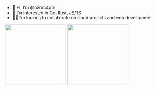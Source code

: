 - 👋 Hi, I’m @n3rdc4ptn
- 👀 I’m interested in Go, Rust, JS/TS
- 👯‍♀️ I’m looking to collaborate on cloud projects and web development
<!-- - 📫 You can reach me  @n3rdc4ptn and on LinkedIn -->

<span>
<img height=200 align="center" src="https://github-readme-stats.vercel.app/api?username=n3rdc4ptn&hide_rank=true" />
  </span>
  <span>
<img height=200 align="center" src="https://github-readme-stats.vercel.app/api/top-langs/?username=n3rdc4ptn&hide=scss,css,tex,shell,smarty&size_weight=0.5&count_weight=0.5&hide_progress=true&card_width=320" />
</span>

